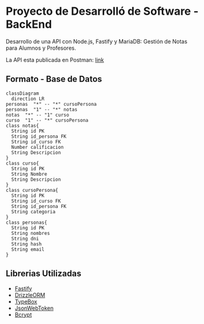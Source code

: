 # Proyecto de Desarrolló de Software - BackEnd
Desarrollo de una API con Node.js, Fastify y MariaDB: Gestión de Notas para Alumnos y Profesores.

La API esta publicada en Postman: [link](https://documenter.getpostman.com/view/21376738/2s9YeD9DWL#)

## Formato - Base de Datos
```mermaid
classDiagram
  direction LR
personas  "*" -- "*" cursoPersona
personas  "1" -- "*" notas
notas  "*" -- "1" curso
curso  "1" -- "*" cursoPersona
class notas{
  String id PK
  String id_persona FK
  String id_curso FK
  Number calificacion
  String Descripcion
}
class curso{
  String id PK
  String Nombre
  String Descripcion
}
class cursoPersona{
  String id PK
  String id_curso FK
  String id_persona FK
  String categoria
}
class personas{
  String id PK
  String nombres
  String dni
  String hash
  String email
}
```
## Librerias Utilizadas
* [Fastify](https://fastify.dev/)
* [DrizzleORM](https://orm.drizzle.team/)
* [TypeBox](https://github.com/sinclairzx81/typebox)
* [JsonWebToken](https://github.com/auth0/node-jsonwebtoken)
* [Bcrypt](https://github.com/kelektiv/node.bcrypt.js)

